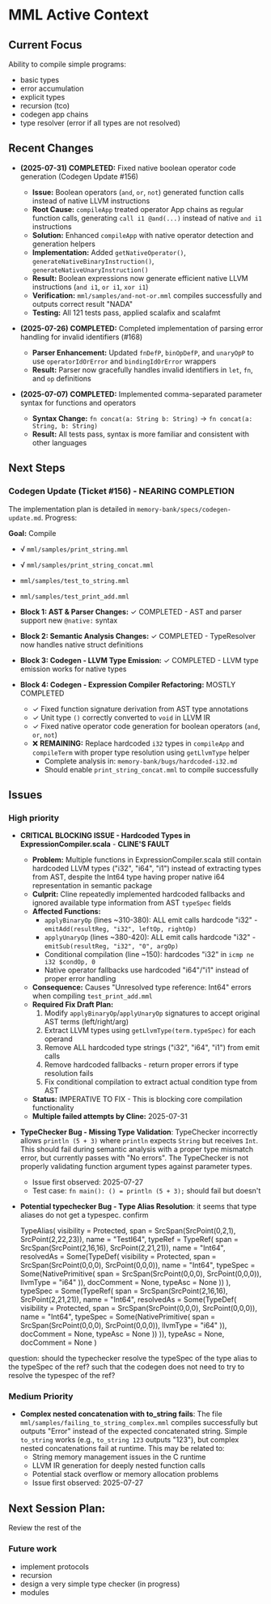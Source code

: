 # MML Active Context

## Current Focus

Ability to compile simple programs:
* basic types
* error accumulation
* explicit types
* recursion (tco)
* codegen app chains
* type resolver (error if all types are not resolved)


## Recent Changes

* **(2025-07-31)** **COMPLETED:** Fixed native boolean operator code generation (Codegen Update #156)
  - **Issue:** Boolean operators (`and`, `or`, `not`) generated function calls instead of native LLVM instructions
  - **Root Cause:** `compileApp` treated operator App chains as regular function calls, generating `call i1 @and(...)` instead of native `and i1` instructions
  - **Solution:** Enhanced `compileApp` with native operator detection and generation helpers
  - **Implementation:** Added `getNativeOperator()`, `generateNativeBinaryInstruction()`, `generateNativeUnaryInstruction()`
  - **Result:** Boolean expressions now generate efficient native LLVM instructions (`and i1`, `or i1`, `xor i1`)
  - **Verification:** `mml/samples/and-not-or.mml` compiles successfully and outputs correct result "NADA"
  - **Testing:** All 121 tests pass, applied scalafix and scalafmt

* **(2025-07-26)** **COMPLETED:** Completed implementation of parsing error handling for invalid identifiers (#168)
  - **Parser Enhancement:** Updated `fnDefP`, `binOpDefP`, and `unaryOpP` to use `operatorIdOrError` and `bindingIdOrError` wrappers
  - **Result:** Parser now gracefully handles invalid identifiers in `let`, `fn`, and `op` definitions

* **(2025-07-07)** **COMPLETED:** Implemented comma-separated parameter syntax for functions and operators
  - **Syntax Change:** `fn concat(a: String b: String)` → `fn concat(a: String, b: String)`
  - **Result:** All tests pass, syntax is more familiar and consistent with other languages


## Next Steps

### Codegen Update (Ticket #156) - NEARING COMPLETION
The implementation plan is detailed in `memory-bank/specs/codegen-update.md`. Progress:

**Goal:** 
Compile 

* √ `mml/samples/print_string.mml` 
* √ `mml/samples/print_string_concat.mml`
* `mml/samples/test_to_string.mml`
* `mml/samples/test_print_add.mml`

*   **Block 1: AST & Parser Changes:** ✓ COMPLETED - AST and parser support new `@native:` syntax
*   **Block 2: Semantic Analysis Changes:** ✓ COMPLETED - TypeResolver now handles native struct definitions  
*   **Block 3: Codegen - LLVM Type Emission:** ✓ COMPLETED - LLVM type emission works for native types
*   **Block 4: Codegen - Expression Compiler Refactoring:** MOSTLY COMPLETED
    - ✓ Fixed function signature derivation from AST type annotations
    - ✓ Unit type `()` correctly converted to `void` in LLVM IR
    - ✓ Fixed native operator code generation for boolean operators (`and`, `or`, `not`)
    - ❌ **REMAINING:** Replace hardcoded `i32` types in `compileApp` and `compileTerm` with proper type resolution using `getLlvmType` helper
      - Complete analysis in: `memory-bank/bugs/hardcoded-i32.md`
      - Should enable `print_string_concat.mml` to compile successfully

## Issues 


### High priority

* **CRITICAL BLOCKING ISSUE - Hardcoded Types in ExpressionCompiler.scala** - **CLINE'S FAULT**
  - **Problem:** Multiple functions in ExpressionCompiler.scala still contain hardcoded LLVM types ("i32", "i64", "i1") instead of extracting types from AST, despite the Int64 type having proper native i64 representation in semantic package
  - **Culprit:** Cline repeatedly implemented hardcoded fallbacks and ignored available type information from AST `typeSpec` fields
  - **Affected Functions:** 
    - `applyBinaryOp` (lines ~310-380): ALL emit calls hardcode "i32" - `emitAdd(resultReg, "i32", leftOp, rightOp)`
    - `applyUnaryOp` (lines ~380-420): ALL emit calls hardcode "i32" - `emitSub(resultReg, "i32", "0", argOp)`
    - Conditional compilation (line ~150): hardcodes "i32" in `icmp ne i32 $condOp, 0`
    - Native operator fallbacks use hardcoded "i64"/"i1" instead of proper error handling
  - **Consequence:** Causes "Unresolved type reference: Int64" errors when compiling `test_print_add.mml`                      
  - **Required Fix Draft Plan:** 
    1. Modify `applyBinaryOp`/`applyUnaryOp` signatures to accept original AST terms (left/right/arg)
    2. Extract LLVM types using `getLlvmType(term.typeSpec)` for each operand
    3. Remove ALL hardcoded type strings ("i32", "i64", "i1") from emit calls
    4. Remove hardcoded fallbacks - return proper errors if type resolution fails
    5. Fix conditional compilation to extract actual condition type from AST
  - **Status:** IMPERATIVE TO FIX - This is blocking core compilation functionality
  - **Multiple failed attempts by Cline:** 2025-07-31

* **TypeChecker Bug - Missing Type Validation**: TypeChecker incorrectly allows `println (5 + 3)` where `println` expects `String` but receives `Int`. This should fail during semantic analysis with a proper type mismatch error, but currently passes with "No errors". The TypeChecker is not properly validating function argument types against parameter types.
  - Issue first observed: 2025-07-27
  - Test case: `fn main(): () = println (5 + 3);` should fail but doesn't

* **Potential typechecker Bug - Type Alias Resolution**: 
  it seems that type aliases do not get a typespec. confirm

  TypeAlias(
  visibility = Protected,
  span = SrcSpan(SrcPoint(0,2,1), SrcPoint(2,22,23)),
  name = "TestI64",
  typeRef = TypeRef(
    span = SrcSpan(SrcPoint(2,16,16), SrcPoint(2,21,21)),
    name = "Int64",
    resolvedAs = Some(TypeDef(
      visibility = Protected,
      span = SrcSpan(SrcPoint(0,0,0), SrcPoint(0,0,0)),
      name = "Int64",
      typeSpec = Some(NativePrimitive(
        span = SrcSpan(SrcPoint(0,0,0), SrcPoint(0,0,0)),
        llvmType = "i64"
      )),
      docComment = None,
      typeAsc = None
    ))
  ),
  typeSpec = Some(TypeRef(
    span = SrcSpan(SrcPoint(2,16,16), SrcPoint(2,21,21)),
    name = "Int64",
    resolvedAs = Some(TypeDef(
      visibility = Protected,
      span = SrcSpan(SrcPoint(0,0,0), SrcPoint(0,0,0)),
      name = "Int64",
      typeSpec = Some(NativePrimitive(
        span = SrcSpan(SrcPoint(0,0,0), SrcPoint(0,0,0)),
        llvmType = "i64"
      )),
      docComment = None,
      typeAsc = None
    ))
  )),
  typeAsc = None,
  docComment = None
)

question: should the typechecker resolve the typeSpec of the type alias to the typeSpec of the ref?
such that the codegen does not need to try to resolve the typespec of the ref?


### Medium Priority

* **Complex nested concatenation with to_string fails**: The file `mml/samples/failing_to_string_complex.mml` compiles successfully but outputs "Error" instead of the expected concatenated string. Simple `to_string` works (e.g., `to_string 123` outputs "123"), but complex nested concatenations fail at runtime. This may be related to:
  - String memory management issues in the C runtime
  - LLVM IR generation for deeply nested function calls
  - Potential stack overflow or memory allocation problems
  - Issue first observed: 2025-07-27

## Next Session Plan:

Review the rest of the 



### Future work        
* implement protocols 
* recursion 
* design a very simple type checker (in progress)
* modules
